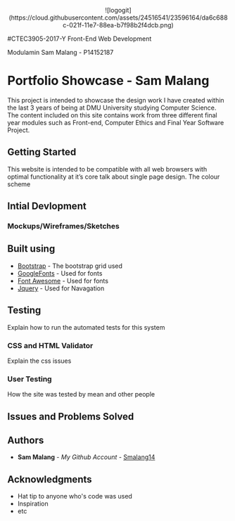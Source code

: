 <p align="center">
![logogit](https://cloud.githubusercontent.com/assets/24516541/23596164/da6c688c-021f-11e7-88ea-b7f98b2f4dcb.png)

#CTEC3905-2017-Y Front-End Web Development


Modulamin Sam Malang - P14152187
# Portfolio Showcase  - Sam Malang

This project is intended to showcase the design work I have created within the last 3 years of being at DMU University studying Computer Science.
The content included on this site contains work from three different final year modules such as Front-end, Computer Ethics and Final Year Software Project.

## Getting Started

This website is intended to be compatible with all web browsers with optimal functionality at it’s core talk about single page design. The colour scheme 


## Intial Devlopment 

### Mockups/Wireframes/Sketches 


## Built using 

* [Bootstrap](https://getbootstrap.com/) - The bootstrap grid used
* [GoogleFonts](https://fonts.google.com/) - Used for fonts
* [Font Awesome](https://fontawesome.io/) - Used for fonts
* [Jquery](https://jquery.com/) - Used for Navagation 



## Testing

Explain how to run the automated tests for this system

### CSS and HTML Validator 

Explain the css issues 

### User Testing

How the site was tested by mean and other people 

## Issues and Problems Solved



## Authors

* **Sam Malang** - *My Github Account* - [Smalang14](https://github.com/Smalang14)


## Acknowledgments

* Hat tip to anyone who's code was used
* Inspiration
* etc


